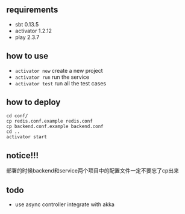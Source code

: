## requirements

* sbt 0.13.5
* activator 1.2.12
* play 2.3.7

## how to use

* `activator new` create a new project
* `activator run` run the service
* `activator test` run all the test cases

## how to deploy

```
cd conf/
cp redis.conf.example redis.conf
cp backend.conf.example backend.conf
cd ..
activator start
```

## notice!!!

部署的时候backend和service两个项目中的配置文件一定不要忘了cp出来

## todo

* use async controller integrate with akka
